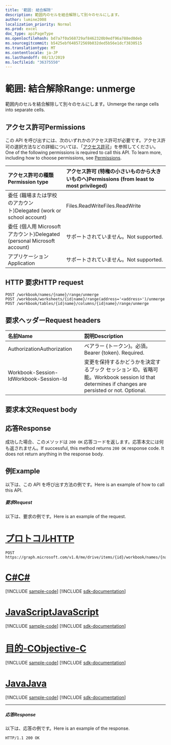 ```yaml
---
title: '範囲: 結合解除'
description: 範囲内のセルを結合解除して別々のセルにします。
author: lumine2008
localization_priority: Normal
ms.prod: excel
doc_type: apiPageType
ms.openlocfilehash: bd7a7f0a568729af8462320b9edf96a788ed0deb
ms.sourcegitcommit: b5425ebf648572569b032ded5b56e1dcf3830515
ms.translationtype: MT
ms.contentlocale: ja-JP
ms.lasthandoff: 08/13/2019
ms.locfileid: "36375550"
---
```

# <a name="range-unmerge"></a><span data-ttu-id="c454c-103">範囲: 結合解除</span><span class="sxs-lookup"><span data-stu-id="c454c-103">Range: unmerge</span></span>

<span data-ttu-id="c454c-104">範囲内のセルを結合解除して別々のセルにします。</span><span class="sxs-lookup"><span data-stu-id="c454c-104">Unmerge the range cells into separate cells.</span></span>
## <a name="permissions"></a><span data-ttu-id="c454c-105">アクセス許可</span><span class="sxs-lookup"><span data-stu-id="c454c-105">Permissions</span></span>
<span data-ttu-id="c454c-p101">この API を呼び出すには、次のいずれかのアクセス許可が必要です。アクセス許可の選択方法などの詳細については、「[アクセス許可](/graph/permissions-reference)」を参照してください。</span><span class="sxs-lookup"><span data-stu-id="c454c-p101">One of the following permissions is required to call this API. To learn more, including how to choose permissions, see [Permissions](/graph/permissions-reference).</span></span>

|<span data-ttu-id="c454c-108">アクセス許可の種類</span><span class="sxs-lookup"><span data-stu-id="c454c-108">Permission type</span></span>      | <span data-ttu-id="c454c-109">アクセス許可 (特権の小さいものから大きいものへ)</span><span class="sxs-lookup"><span data-stu-id="c454c-109">Permissions (from least to most privileged)</span></span>              |
|:--------------------|:---------------------------------------------------------|
|<span data-ttu-id="c454c-110">委任 (職場または学校のアカウント)</span><span class="sxs-lookup"><span data-stu-id="c454c-110">Delegated (work or school account)</span></span> | <span data-ttu-id="c454c-111">Files.ReadWrite</span><span class="sxs-lookup"><span data-stu-id="c454c-111">Files.ReadWrite</span></span>    |
|<span data-ttu-id="c454c-112">委任 (個人用 Microsoft アカウント)</span><span class="sxs-lookup"><span data-stu-id="c454c-112">Delegated (personal Microsoft account)</span></span> | <span data-ttu-id="c454c-113">サポートされていません。</span><span class="sxs-lookup"><span data-stu-id="c454c-113">Not supported.</span></span>    |
|<span data-ttu-id="c454c-114">アプリケーション</span><span class="sxs-lookup"><span data-stu-id="c454c-114">Application</span></span> | <span data-ttu-id="c454c-115">サポートされていません。</span><span class="sxs-lookup"><span data-stu-id="c454c-115">Not supported.</span></span> |

## <a name="http-request"></a><span data-ttu-id="c454c-116">HTTP 要求</span><span class="sxs-lookup"><span data-stu-id="c454c-116">HTTP request</span></span>
<!-- { "blockType": "ignored" } -->
```http
POST /workbook/names/{name}/range/unmerge
POST /workbook/worksheets/{id|name}/range(address='<address>')/unmerge
POST /workbook/tables/{id|name}/columns/{id|name}/range/unmerge

```
## <a name="request-headers"></a><span data-ttu-id="c454c-117">要求ヘッダー</span><span class="sxs-lookup"><span data-stu-id="c454c-117">Request headers</span></span>
| <span data-ttu-id="c454c-118">名前</span><span class="sxs-lookup"><span data-stu-id="c454c-118">Name</span></span>       | <span data-ttu-id="c454c-119">説明</span><span class="sxs-lookup"><span data-stu-id="c454c-119">Description</span></span>|
|:---------------|:----------|
| <span data-ttu-id="c454c-120">Authorization</span><span class="sxs-lookup"><span data-stu-id="c454c-120">Authorization</span></span>  | <span data-ttu-id="c454c-p102">ベアラー {トークン}。必須。</span><span class="sxs-lookup"><span data-stu-id="c454c-p102">Bearer {token}. Required.</span></span> |
| <span data-ttu-id="c454c-123">Workbook-Session-Id</span><span class="sxs-lookup"><span data-stu-id="c454c-123">Workbook-Session-Id</span></span>  | <span data-ttu-id="c454c-p103">変更を保持するかどうかを決定するブック セッション ID。省略可能。</span><span class="sxs-lookup"><span data-stu-id="c454c-p103">Workbook session Id that determines if changes are persisted or not. Optional.</span></span>|

## <a name="request-body"></a><span data-ttu-id="c454c-126">要求本文</span><span class="sxs-lookup"><span data-stu-id="c454c-126">Request body</span></span>

## <a name="response"></a><span data-ttu-id="c454c-127">応答</span><span class="sxs-lookup"><span data-stu-id="c454c-127">Response</span></span>

<span data-ttu-id="c454c-p104">成功した場合、このメソッドは `200 OK` 応答コードを返します。応答本文には何も返されません。</span><span class="sxs-lookup"><span data-stu-id="c454c-p104">If successful, this method returns `200 OK` response code. It does not return anything in the response body.</span></span>

## <a name="example"></a><span data-ttu-id="c454c-130">例</span><span class="sxs-lookup"><span data-stu-id="c454c-130">Example</span></span>
<span data-ttu-id="c454c-131">以下は、この API を呼び出す方法の例です。</span><span class="sxs-lookup"><span data-stu-id="c454c-131">Here is an example of how to call this API.</span></span>
##### <a name="request"></a><span data-ttu-id="c454c-132">要求</span><span class="sxs-lookup"><span data-stu-id="c454c-132">Request</span></span>
<span data-ttu-id="c454c-133">以下は、要求の例です。</span><span class="sxs-lookup"><span data-stu-id="c454c-133">Here is an example of the request.</span></span>

# <a name="httptabhttp"></a>[<span data-ttu-id="c454c-134">プロトコル</span><span class="sxs-lookup"><span data-stu-id="c454c-134">HTTP</span></span>](#tab/http)
<!-- {
  "blockType": "request",
  "name": "range_unmerge"
}-->
```http
POST https://graph.microsoft.com/v1.0/me/drive/items/{id}/workbook/names/{name}/range/unmerge
```
# <a name="ctabcsharp"></a>[<span data-ttu-id="c454c-135">C#</span><span class="sxs-lookup"><span data-stu-id="c454c-135">C#</span></span>](#tab/csharp)
[!INCLUDE [sample-code](../includes/snippets/csharp/range-unmerge-csharp-snippets.md)]
[!INCLUDE [sdk-documentation](../includes/snippets/snippets-sdk-documentation-link.md)]

# <a name="javascripttabjavascript"></a>[<span data-ttu-id="c454c-136">JavaScript</span><span class="sxs-lookup"><span data-stu-id="c454c-136">JavaScript</span></span>](#tab/javascript)
[!INCLUDE [sample-code](../includes/snippets/javascript/range-unmerge-javascript-snippets.md)]
[!INCLUDE [sdk-documentation](../includes/snippets/snippets-sdk-documentation-link.md)]

# <a name="objective-ctabobjc"></a>[<span data-ttu-id="c454c-137">目的-C</span><span class="sxs-lookup"><span data-stu-id="c454c-137">Objective-C</span></span>](#tab/objc)
[!INCLUDE [sample-code](../includes/snippets/objc/range-unmerge-objc-snippets.md)]
[!INCLUDE [sdk-documentation](../includes/snippets/snippets-sdk-documentation-link.md)]

# <a name="javatabjava"></a>[<span data-ttu-id="c454c-138">Java</span><span class="sxs-lookup"><span data-stu-id="c454c-138">Java</span></span>](#tab/java)
[!INCLUDE [sample-code](../includes/snippets/java/range-unmerge-java-snippets.md)]
[!INCLUDE [sdk-documentation](../includes/snippets/snippets-sdk-documentation-link.md)]

---


##### <a name="response"></a><span data-ttu-id="c454c-139">応答</span><span class="sxs-lookup"><span data-stu-id="c454c-139">Response</span></span>
<span data-ttu-id="c454c-140">以下は、応答の例です。</span><span class="sxs-lookup"><span data-stu-id="c454c-140">Here is an example of the response.</span></span> 
<!-- {
  "blockType": "response",
  "truncated": true
} -->
```http
HTTP/1.1 200 OK
```

<!-- uuid: 8fcb5dbc-d5aa-4681-8e31-b001d5168d79
2015-10-25 14:57:30 UTC -->
<!-- {
  "type": "#page.annotation",
  "description": "Range: unmerge",
  "keywords": "",
  "section": "documentation",
  "tocPath": "",
  "suppressions": [
  ]
}-->
